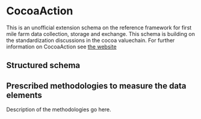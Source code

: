 # CocoaAction

This is an unofficial extension schema on the reference framework for first mile farm data collection, storage and exchange. This schema is building on the standardization discussions in the cocoa valuechain. For further information on CocoaAction see [the website](http://www.worldcocoafoundation.org/about-wcf/cocoaaction/)  

## Structured schema

<script src="../../_static/docson/widget.js" data-schema="../../_static/cocoaaction.json"></script>

## Prescribed methodologies to measure the data elements

Description of the methodologies go here.
